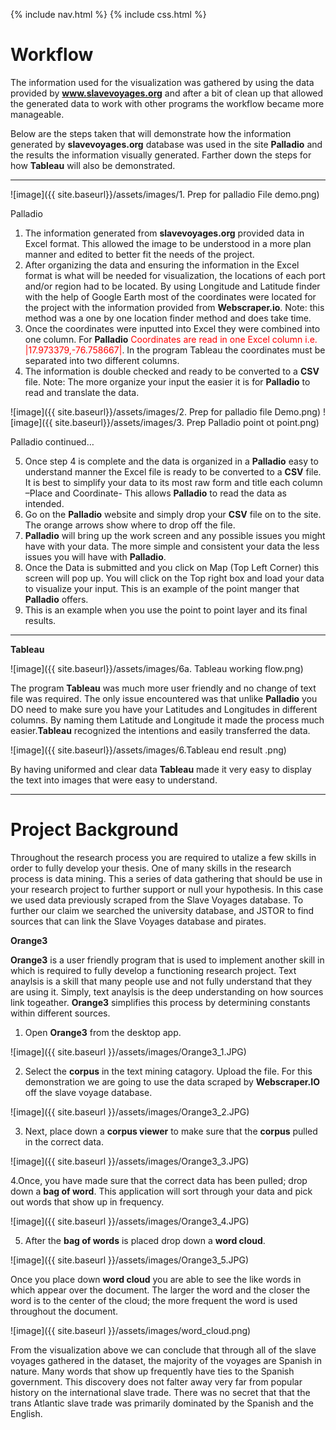 {% include nav.html %} {% include css.html %}

# Workflow
	
The information used for the visualization was gathered by using 
the data provided by **www.slavevoyages.org** and after a bit of clean up that allowed the generated 
data to work with other programs the workflow became more manageable. 

Below are the steps taken that will demonstrate how the information generated
by **slavevoyages.org** database was used in the site **Palladio** and the results the 
information visually generated. Farther down the steps for how **Tableau** 
will also be demonstrated. 

***

![image]({{ site.baseurl}}/assets/images/1. Prep for palladio File demo.png)

Palladio

1. The information generated from **slavevoyages.org** provided data in 
	Excel format. This allowed the image to be understood in a more plan 
	manner and edited to better fit the needs of the project. 
2. After organizing the data and ensuring the information in the Excel 
	format is what will be needed for visualization, the locations of each 
	port and/or region had to be located. By using Longitude and Latitude 
	finder with the help of  Google Earth most of the coordinates were located 
	for the project with the information provided from **Webscraper.io**. 
	Note: this method was a one by one location finder method and does take time. 
3. Once the coordinates were inputted into Excel they were combined into one 
	column. For **Palladio** <span style="color:red">Coordinates are read in one 
	Excel column i.e. |17.973379,-76.758667|</span>. In the program Tableau the 
	coordinates must be separated into two different columns. 
4. The information is double checked and ready to be converted to a **CSV** 
	file. Note: The more organize your input the easier it is for **Palladio** 
	to read and translate the data. 

![image]({{ site.baseurl}}/assets/images/2. Prep for palladio file Demo.png)
![image]({{ site.baseurl}}/assets/images/3. Prep Palladio point ot point.png)

Palladio continued…

5. Once step 4 is complete and the data is organized in a **Palladio** easy to
	understand manner the Excel file is ready to be converted to a **CSV** file. It
	is best to simplify your data to its most raw form and title each column –Place 
	and Coordinate- This allows **Palladio** to read the data as intended. 
6. Go on the **Palladio** website and simply drop your **CSV** file on to the site.
	The orange arrows show where to drop off the file. 
7. **Palladio** will bring up the work screen and any possible issues you might 
	have with your data. The more simple and consistent your data the less issues you 
	will have with **Palladio**.
8. Once the Data is submitted and you click on Map (Top Left Corner) this screen 
	will pop up. You will click on the Top right box and load your data to visualize
	your input. This is an example of the point manger that **Palladio** offers. 
9. This is an example when you use the point to point layer and its final 
	results. 
	
***

**Tableau**

![image]({{ site.baseurl}}/assets/images/6a. Tableau working flow.png)

The program **Tableau** was much more user friendly and no change of text file
was required. The only issue encountered was that unlike **Palladio** you DO need 
to make sure you have your Latitudes and Longitudes in different columns. By naming 
them Latitude and Longitude it made the process much easier.**Tableau** recognized 
the intentions and easily transferred the data.   

![image]({{ site.baseurl}}/assets/images/6.Tableau end result .png)

By having uniformed and clear data **Tableau** made it very easy to display the 
text into images that were easy to understand. 

---

# **Project Background**

Throughout the research process you are required to utalize a few skills in order to fully develop your thesis. One of many skills in the research process is data mining. This a series of data gathering that should be use in your research project to further support or null your hypothesis. In this case we used data previously scraped from the Slave Voyages database. To further our claim we searched the university database, and JSTOR to find sources that can link the Slave Voyages database and pirates. 

**Orange3**

**Orange3** is a user friendly program that is used to implement another skill in which is required to fully develop a functioning research project. Text anaylsis is a skill that many people use and not fully understand that they are using it. Simply, text anaylsis is the deep understanding on how sources link togeather. **Orange3** simplifies this process by determining constants within different sources. 
1. Open **Orange3** from the desktop app.

![image]({{ site.baseurl }}/assets/images/Orange3_1.JPG)

2. Select the **corpus** in the text mining catagory. Upload the file. For this demonstration we are going to use the data scraped by **Webscraper.IO** off the slave voyage database.

![image]({{ site.baseurl }}/assets/images/Orange3_2.JPG)

3. Next, place down a **corpus viewer** to make sure that the **corpus** pulled in the correct data.

![image]({{ site.baseurl }}/assets/images/Orange3_3.JPG)

4.Once, you have made sure that the correct data has been pulled; drop down a **bag of word**. This application will sort through your data and pick out words that show up in frequency. 

![image]({{ site.baseurl }}/assets/images/Orange3_4.JPG)

5. After the **bag of words** is placed drop down a **word cloud**.

![image]({{ site.baseurl }}/assets/images/Orange3_5.JPG)

Once you place down **word cloud** you are able to see the like words in which appear over the document. The larger the word and the closer the word is to the center of the cloud; the more frequent the word is used throughout the document.

![image]({{ site.baseurl }}/assets/images/word_cloud.png)

From the visualization above we can conclude that through all of the slave voyages gathered in the dataset, the majority of the voyages are Spanish in nature. Many words that show up frequently have ties to the Spanish government. This discovery does not falter away very far from popular history on the international slave trade. There was no secret that that the trans Atlantic slave trade was primarily dominated by the Spanish and the English. 
